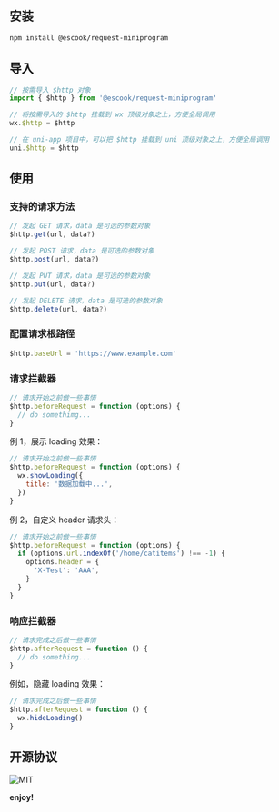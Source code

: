## 安装

```bash
npm install @escook/request-miniprogram
```

## 导入

```js
// 按需导入 $http 对象
import { $http } from '@escook/request-miniprogram'

// 将按需导入的 $http 挂载到 wx 顶级对象之上，方便全局调用
wx.$http = $http

// 在 uni-app 项目中，可以把 $http 挂载到 uni 顶级对象之上，方便全局调用
uni.$http = $http
```

## 使用

### 支持的请求方法

```js
// 发起 GET 请求，data 是可选的参数对象
$http.get(url, data?)

// 发起 POST 请求，data 是可选的参数对象
$http.post(url, data?)

// 发起 PUT 请求，data 是可选的参数对象
$http.put(url, data?)

// 发起 DELETE 请求，data 是可选的参数对象
$http.delete(url, data?)
```

### 配置请求根路径

```js
$http.baseUrl = 'https://www.example.com'
```

### 请求拦截器

```js
// 请求开始之前做一些事情
$http.beforeRequest = function (options) {
  // do somethimg...
}
```

例 1，展示 loading 效果：

```js
// 请求开始之前做一些事情
$http.beforeRequest = function (options) {
  wx.showLoading({
    title: '数据加载中...',
  })
}
```

例 2，自定义 header 请求头：

```js
// 请求开始之前做一些事情
$http.beforeRequest = function (options) {
  if (options.url.indexOf('/home/catitems') !== -1) {
    options.header = {
      'X-Test': 'AAA',
    }
  }
}
```

### 响应拦截器

```js
// 请求完成之后做一些事情
$http.afterRequest = function () {
  // do something...
}
```

例如，隐藏 loading 效果：

```js
// 请求完成之后做一些事情
$http.afterRequest = function () {
  wx.hideLoading()
}
```

## 开源协议

![MIT](https://img.shields.io/badge/License-MIT-blue)

**enjoy!**
